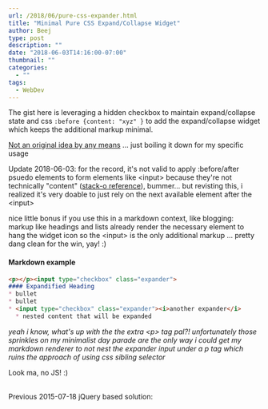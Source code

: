 ```yaml
---
url: /2018/06/pure-css-expander.html
title: "Minimal Pure CSS Expand/Collapse Widget"
author: Beej
type: post
description: ""
date: "2018-06-03T14:16:00-07:00"
thumbnail: ""
categories:
  - ""
tags:
  - WebDev
---
```



The gist here is leveraging a hidden checkbox to maintain expand/collapse state and css `:before {content: "xyz" }` to add the expand/collapse widget which keeps the additional markup minimal.

[Not an original idea by any means](https://css-tricks.com/the-checkbox-hack/#article-header-id-1) ... just boiling it down for my specific usage

Update 2018-06-03: for the record, it's not valid to apply :before/after psuedo elements to form elements like &lt;input&gt; because they're not technically "content" ([stack-o reference](http://stackoverflow.com/questions/12831620/is-the-before-pseudo-element-allowed-on-an-inputtype-checkbox)), bummer... but revisting this, i realized it's very doable to just rely on the next available element after the &lt;input&gt;

nice little bonus if you use this in a markdown context, like blogging: markup like headings and lists already render the necessary element to hang the widget icon so the &lt;input&gt; is the only additional markup ... pretty dang clean for the win, yay! :)

#### Markdown example
```markdown
<p></p><input type="checkbox" class="expander">
#### Expandified Heading
* bullet 
* bullet
* <input type="checkbox" class="expander"><i>another expander</i>
  * nested content that will be expanded
```
_yeah i know, what's up with the the extra &lt;p&gt; tag pal?! unfortunately those sprinkles on my minimalist day parade are the only way i could get my markdown renderer to not nest the expander input under a p tag which ruins the approach of using css sibling selector_
  
Look ma, no JS! :)
<script async src="//jsfiddle.net/h3c3cb3m/110/embed/result,css,html/dark/"></script>

<br/>
Previous 2015-07-18 jQuery based solution:
<script async src="//jsfiddle.net/h3c3cb3m/91/embed/js,html,css,result/dark/"></script>

